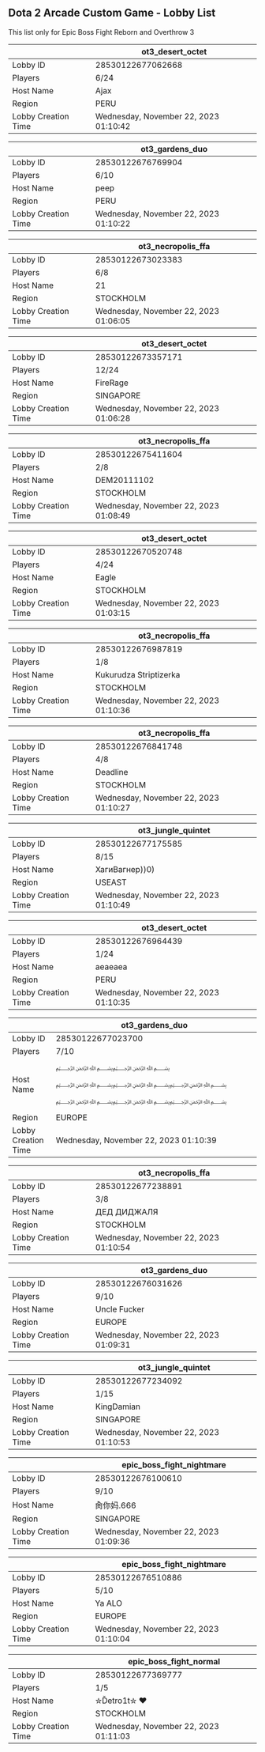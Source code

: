 ## Dota 2 Arcade Custom Game - Lobby List

This list only for Epic Boss Fight Reborn and Overthrow 3

|  | ot3_desert_octet |
| ------ | ------ |
| Lobby ID | 28530122677062668 |
| Players | 6/24 |
| Host Name | Ajax |
| Region | PERU |
| Lobby Creation Time | Wednesday, November 22, 2023 01:10:42 |


|  | ot3_gardens_duo |
| ------ | ------ |
| Lobby ID | 28530122676769904 |
| Players | 6/10 |
| Host Name | peep |
| Region | PERU |
| Lobby Creation Time | Wednesday, November 22, 2023 01:10:22 |


|  | ot3_necropolis_ffa |
| ------ | ------ |
| Lobby ID | 28530122673023383 |
| Players | 6/8 |
| Host Name | 21 |
| Region | STOCKHOLM |
| Lobby Creation Time | Wednesday, November 22, 2023 01:06:05 |


|  | ot3_desert_octet |
| ------ | ------ |
| Lobby ID | 28530122673357171 |
| Players | 12/24 |
| Host Name | FireRage |
| Region | SINGAPORE |
| Lobby Creation Time | Wednesday, November 22, 2023 01:06:28 |


|  | ot3_necropolis_ffa |
| ------ | ------ |
| Lobby ID | 28530122675411604 |
| Players | 2/8 |
| Host Name | DEM20111102 |
| Region | STOCKHOLM |
| Lobby Creation Time | Wednesday, November 22, 2023 01:08:49 |


|  | ot3_desert_octet |
| ------ | ------ |
| Lobby ID | 28530122670520748 |
| Players | 4/24 |
| Host Name | Eagle |
| Region | STOCKHOLM |
| Lobby Creation Time | Wednesday, November 22, 2023 01:03:15 |


|  | ot3_necropolis_ffa |
| ------ | ------ |
| Lobby ID | 28530122676987819 |
| Players | 1/8 |
| Host Name | Kukurudza Striptizerka |
| Region | STOCKHOLM |
| Lobby Creation Time | Wednesday, November 22, 2023 01:10:36 |


|  | ot3_necropolis_ffa |
| ------ | ------ |
| Lobby ID | 28530122676841748 |
| Players | 4/8 |
| Host Name | Deadline |
| Region | STOCKHOLM |
| Lobby Creation Time | Wednesday, November 22, 2023 01:10:27 |


|  | ot3_jungle_quintet |
| ------ | ------ |
| Lobby ID | 28530122677175585 |
| Players | 8/15 |
| Host Name | ХагиВагнер))0) |
| Region | USEAST |
| Lobby Creation Time | Wednesday, November 22, 2023 01:10:49 |


|  | ot3_desert_octet |
| ------ | ------ |
| Lobby ID | 28530122676964439 |
| Players | 1/24 |
| Host Name | aeaeaea |
| Region | PERU |
| Lobby Creation Time | Wednesday, November 22, 2023 01:10:35 |


|  | ot3_gardens_duo |
| ------ | ------ |
| Lobby ID | 28530122677023700 |
| Players | 7/10 |
| Host Name | ﷽﷽ ﷽﷽﷽ ﷽﷽﷽ |
| Region | EUROPE |
| Lobby Creation Time | Wednesday, November 22, 2023 01:10:39 |


|  | ot3_necropolis_ffa |
| ------ | ------ |
| Lobby ID | 28530122677238891 |
| Players | 3/8 |
| Host Name | ДЕД ДИДЖАЛЯ |
| Region | STOCKHOLM |
| Lobby Creation Time | Wednesday, November 22, 2023 01:10:54 |


|  | ot3_gardens_duo |
| ------ | ------ |
| Lobby ID | 28530122676031626 |
| Players | 9/10 |
| Host Name | Uncle Fucker |
| Region | EUROPE |
| Lobby Creation Time | Wednesday, November 22, 2023 01:09:31 |


|  | ot3_jungle_quintet |
| ------ | ------ |
| Lobby ID | 28530122677234092 |
| Players | 1/15 |
| Host Name | KingDamian |
| Region | SINGAPORE |
| Lobby Creation Time | Wednesday, November 22, 2023 01:10:53 |


|  | epic_boss_fight_nightmare |
| ------ | ------ |
| Lobby ID | 28530122676100610 |
| Players | 9/10 |
| Host Name | 肏你妈.666 |
| Region | SINGAPORE |
| Lobby Creation Time | Wednesday, November 22, 2023 01:09:36 |


|  | epic_boss_fight_nightmare |
| ------ | ------ |
| Lobby ID | 28530122676510886 |
| Players | 5/10 |
| Host Name | Ya ALO |
| Region | EUROPE |
| Lobby Creation Time | Wednesday, November 22, 2023 01:10:04 |


|  | epic_boss_fight_normal |
| ------ | ------ |
| Lobby ID | 28530122677369777 |
| Players | 1/5 |
| Host Name | ✮Ďetro1t✮ ♥ |
| Region | STOCKHOLM |
| Lobby Creation Time | Wednesday, November 22, 2023 01:11:03 |


